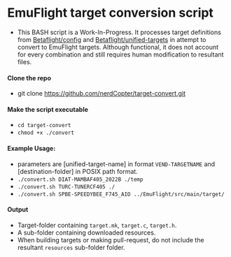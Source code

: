 # EmuFlight target conversion script

* This BASH script is a Work-In-Progress.  It processes target definitions from [Betaflight/config](https://github.com/betaflight/config) and [Betaflight/unified-targets](https://github.com/betaflight/unified-targets) in attempt to convert to EmuFlight targets.  Although functional, it does not account for every combination and still requires human modification to resultant files.

#### Clone the repo 
* git clone https://github.com/nerdCopter/target-convert.git

#### Make the script executable 
* `cd target-convert`
* `chmod +x ./convert`

#### Example Usage:
* parameters are [unified-target-name] in format `VEND-TARGETNAME` and [destination-folder] in POSIX path format.
* `./convert.sh DIAT-MAMBAF405_2022B ./temp`
* `./convert.sh TURC-TUNERCF405 ./`
* `./convert.sh SPBE-SPEEDYBEE_F745_AIO ../EmuFlight/src/main/target/`

#### Output
* Target-folder containing `target.mk`, `target.c`, `target.h`.
* A sub-folder containing downloaded resources.
* When building targets or making pull-request, do not include the resultant `resources` sub-folder folder.
